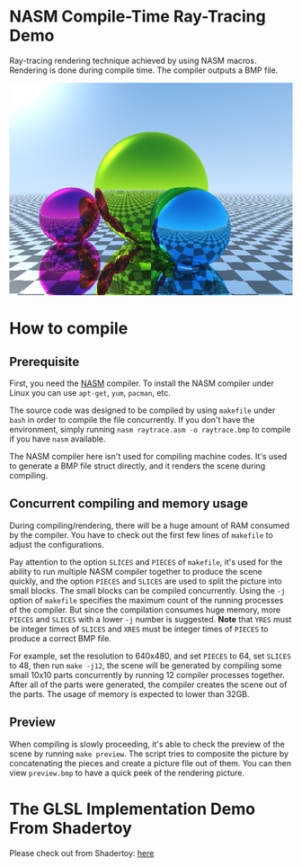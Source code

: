 # NASM Compile-Time Ray-Tracing Demo
Ray-tracing rendering technique achieved by using NASM macros. Rendering is done during compile time. The compiler outputs a BMP file.

![Demo](https://raw.githubusercontent.com/0xAA55/NASMCompileTimeRayTracing/main/demo.bmp)

# How to compile
## Prerequisite
First, you need the [NASM](https://nasm.us/) compiler. To install the NASM compiler under Linux you can use `apt-get`, `yum`, `pacman`, etc.

The source code was designed to be compiled by using `makefile` under `bash` in order to compile the file concurrently. If you don't have the environment, simply running `nasm raytrace.asm -o raytrace.bmp` to compile if you have `nasm` available.

The NASM compiler here isn't used for compiling machine codes. It's used to generate a BMP file struct directly, and it renders the scene during compiling.

## Concurrent compiling and memory usage
During compiling/rendering, there will be a huge amount of RAM consumed by the compiler. You have to check out the first few lines of `makefile` to adjust the configurations.

Pay attention to the option `SLICES` and `PIECES` of `makefile`, it's used for the ability to run multiple NASM compiler together to produce the scene quickly, and the option `PIECES` and `SLICES` are used to split the picture into small blocks. The small blocks can be compiled concurrently. Using the `-j` option of `makefile` specifies the maximum count of the running processes of the compiler. But since the compilation consumes huge memory, more `PIECES` and `SLICES` with a lower `-j` number is suggested. **Note** that `YRES` must be integer times of `SLICES` and `XRES` must be integer times of `PIECES` to produce a correct BMP file.

For example, set the resolution to 640x480, and set `PIECES` to 64, set `SLICES` to 48, then run `make -j12`, the scene will be generated by compiling some small 10x10 parts concurrently by running 12 compiler processes together. After all of the parts were generated, the compiler creates the scene out of the parts. The usage of memory is expected to lower than 32GB.

## Preview
When compiling is slowly proceeding, it's able to check the preview of the scene by running `make preview`. The script tries to composite the picture by concatenating the pieces and create a picture file out of them. You can then view `preview.bmp` to have a quick peek of the rendering picture.

# The GLSL Implementation Demo From Shadertoy
Please check out from Shadertoy: [here](https://www.shadertoy.com/view/3dcfDr)
